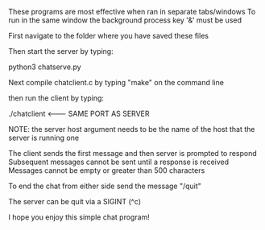 These programs are most effective when ran in separate tabs/windows
To run in the same window the background process key '&' must be used

First navigate to the folder where you have saved these files 

Then start the server by typing:

python3 chatserve.py <port>


Next compile chatclient.c by typing "make" on the command line

then run the client by typing:

./chatclient <serverhost> <port>   <--- SAME PORT AS SERVER

NOTE: 
the server host argument needs to be the name of the host that the server is running one


The client sends the first message and then server is prompted to respond
Subsequent messages cannot be sent until a response is received
Messages cannot be empty or greater than 500 characters

To end the chat from either side send the message "/quit"

The server can be quit via a SIGINT (^c)

I hope you enjoy this simple chat program!

